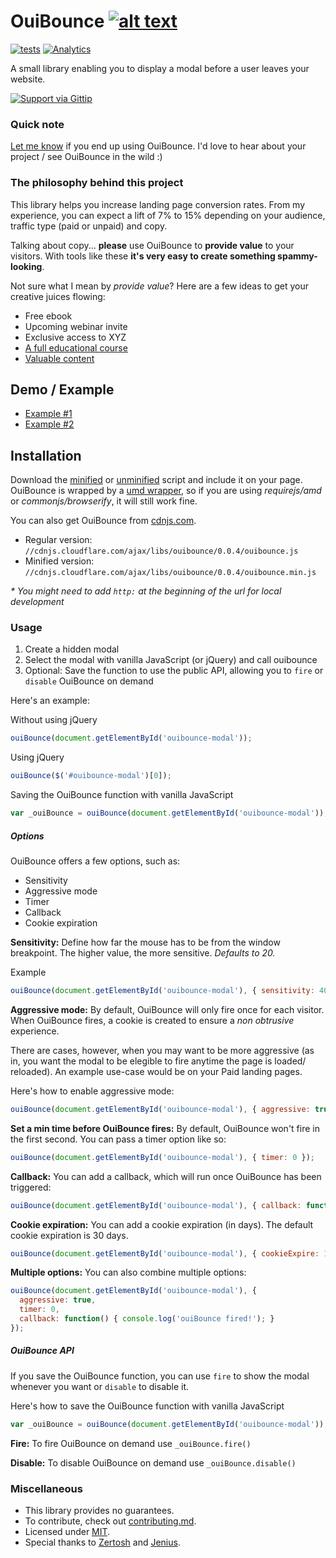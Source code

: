 # OuiBounce [![alt text][1]][1.1]
[![tests](https://travis-ci.org/carlsednaoui/ouibounce.png?branch=master)](https://travis-ci.org/carlsednaoui/ouibounce) [![Analytics](https://ga-beacon.appspot.com/UA-49243488-1/ouibounce/readme)](https://github.com/igrigorik/ga-beacon)

A small library enabling you to display a modal before a user leaves your website.

[![Support via Gittip](https://rawgithub.com/carlsednaoui/gittip-badge/master/dist/gittip.png)](https://www.gittip.com/carlsednaoui/)


### Quick note
[Let me know](https://twitter.com/carlsednaoui) if you end up using OuiBounce. I'd love to hear about your project / see OuiBounce in the wild :)

### The philosophy behind this project
This library helps you increase landing page conversion rates. From my experience, you can expect a lift of 7% to 15% depending on your audience, traffic type (paid or unpaid) and copy.

Talking about copy... __please__ use OuiBounce to __provide value__ to your visitors. With tools like these __it's very easy to create something spammy-looking__.

Not sure what I mean by _provide value_? Here are a few ideas to get your creative juices flowing:

- Free ebook
- Upcoming webinar invite
- Exclusive access to XYZ
- [A full educational course](http://do.thelandingpagecourse.com/)
- [Valuable content](https://training.kalzumeus.com/)

## Demo / Example
- [Example #1](http://carlsednaoui.github.io/bounce-exchange-alternative/)
- [Example #2](http://colors.carlsednaoui.com/)


## Installation
Download the [minified](build/ouibounce.min.js) or [unminified](build/ouibounce.js) script and include it on your page. OuiBounce is wrapped by a [umd wrapper](https://github.com/ForbesLindesay/umd), so if you are using _requirejs/amd_ or _commonjs/browserify_, it will still work fine.

You can also get OuiBounce from [cdnjs.com](http://cdnjs.com/).

- Regular version: `//cdnjs.cloudflare.com/ajax/libs/ouibounce/0.0.4/ouibounce.js`
- Minified version: `//cdnjs.cloudflare.com/ajax/libs/ouibounce/0.0.4/ouibounce.min.js`

_* You might need to add `http:` at the beginning of the url for local development_

### Usage
1. Create a hidden modal
1. Select the modal with vanilla JavaScript (or jQuery) and call ouibounce
1. Optional: Save the function to use the public API, allowing you to `fire` or `disable` OuiBounce on demand

Here's an example:

Without using jQuery    
```js
ouiBounce(document.getElementById('ouibounce-modal'));
```

Using jQuery    
```js 
ouiBounce($('#ouibounce-modal')[0]);
```

Saving the OuiBounce function with vanilla JavaScript    
```js
var _ouiBounce = ouiBounce(document.getElementById('ouibounce-modal'));
```

##### Options
OuiBounce offers a few options, such as:

- Sensitivity
- Aggressive mode
- Timer
- Callback
- Cookie expiration

__Sensitivity:__ Define how far the mouse has to be from the window breakpoint. The higher value, the more sensitive. _Defaults to 20._

Example    
```js
ouiBounce(document.getElementById('ouibounce-modal'), { sensitivity: 40 });
```

__Aggressive mode:__ By default, OuiBounce will only fire once for each visitor. When OuiBounce fires, a cookie is created to ensure a _non obtrusive_ experience.

There are cases, however, when you may want to be more aggressive (as in, you want the modal to be elegible to fire anytime the page is loaded/ reloaded). An example use-case would be on your Paid landing pages.

Here's how to enable aggressive mode:    
```js
ouiBounce(document.getElementById('ouibounce-modal'), { aggressive: true });
```

__Set a min time before OuiBounce fires:__ By default, OuiBounce won't fire in the first second. You can pass a timer option like so:
```js
ouiBounce(document.getElementById('ouibounce-modal'), { timer: 0 });
```

__Callback:__ You can add a callback, which will run once OuiBounce has been triggered:
```js
ouiBounce(document.getElementById('ouibounce-modal'), { callback: function() { console.log('OuiBounce fired!'); } });
```

__Cookie expiration:__ You can add a cookie expiration (in days). The default cookie expiration is 30 days.
```js
ouiBounce(document.getElementById('ouibounce-modal'), { cookieExpire: 10 });
```

__Multiple options:__ You can also combine multiple options:
```js
ouiBounce(document.getElementById('ouibounce-modal'), {
  aggressive: true,
  timer: 0,
  callback: function() { console.log('ouiBounce fired!'); }
});
```

##### OuiBounce API
If you save the OuiBounce function, you can use `fire` to show the modal whenever you want or `disable` to disable it.

Here's how to save the OuiBounce function with vanilla JavaScript    
```js
var _ouiBounce = ouiBounce(document.getElementById('ouibounce-modal'));
```

__Fire:__ To fire OuiBounce on demand use `_ouiBounce.fire()`

__Disable:__ To disable OuiBounce on demand use `_ouiBounce.disable()`

### Miscellaneous
- This library provides no guarantees.
- To contribute, check out [contributing.md](contributing.md).
- Licensed under [MIT](license.md).
- Special thanks to [Zertosh](https://github.com/zertosh) and [Jenius](https://github.com/jenius).

<!-- Grab your social icons from https://github.com/carlsednaoui/gitsocial -->
[1]: http://i.imgur.com/tXSoThF.png (twitter)
[1.1]: http://www.twitter.com/carlsednaoui

